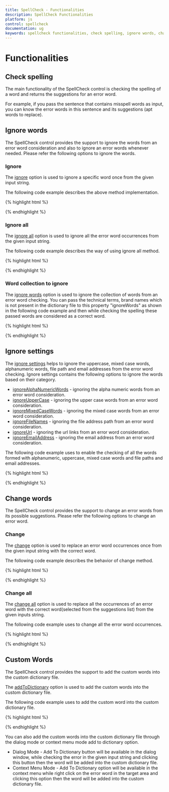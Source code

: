 ```yaml
---
title: SpellCheck - Functionalities
description: SpellCheck Functionalities
platform: js
control: spellcheck
documentation: ug
keywords: spellcheck functionalities, check spelling, ignore words, change words, change, ignore, ignore settings,
---
```

# Functionalities

## Check spelling

The main functionality of the SpellCheck control is checking the spelling of a word and returns the suggestions for an error word.

For example, if you pass the sentence that contains misspell words as input, you can know the error words in this sentence and its suggestions (apt words to replace).

## Ignore words

The SpellCheck control provides the support to ignore the words from an error word consideration and also to ignore an error words whenever needed. Please refer the following options to ignore the words.

### Ignore

The [ignore](/api/js/ejspellcheck#methods:ignore) option is used to ignore a specific word once from the given input string. 

The following code example describes the above method implementation.

{% highlight html %}

<div id="SpellCheck"></div> 
 
<script>
            var targetSentence = "The first textarea sampeel uses a dialog textarea to display the sampeel spell textarea errrors".

            $("#SpellCheck").ejSpellCheck({
                dictionarySettings: {
                    dictionaryUrl: "http://js.syncfusion.com/demos/ejservices/api/SpellCheck/CheckWords",
                    customDictionaryUrl: "http://js.syncfusion.com/demos/ejservices/api/SpellCheck/AddToDictionary"
                }
            });
            var schObj = $("#SpellCheck").data("ejSpellCheck");
            schObj.ignore("textarea",targetSentence, null);
</script>

{% endhighlight %} 

### Ignore all

The [ignore all](/api/js/ejspellcheck#methods:ignoreall) option is used to ignore all the error word occurrences from the given input string.

The following code example describes the way of using ignore all method.

{% highlight html %}

<div id="SpellCheck"></div> 
 
<script>
            var targetSentence = "The first textarea sampeel uses a dialog textarea to display the sampeel spell textarea errrors".

            $("#SpellCheck").ejSpellCheck({
                dictionarySettings: {
                    dictionaryUrl: "http://js.syncfusion.com/demos/ejservices/api/SpellCheck/CheckWords",
                    customDictionaryUrl: "http://js.syncfusion.com/demos/ejservices/api/SpellCheck/AddToDictionary"
                }
            });
            var schObj = $("#SpellCheck").data("ejSpellCheck");
            schObj.ignoreAll("textarea",targetSentence, null);
</script>

{% endhighlight %}

### Word collection to ignore

The [ignore words](/api/js/ejspellcheck#members:ignorewords) option is used to ignore the collection of words from an error word checking. You can pass the technical terms, brand names which is not present in the dictionary file to this property "ignoreWords" as shown in the following code example and then while checking the spelling these passed words are considered as a correct word.

{% highlight html %}

<div id="SpellCheck"></div>
    
<script type="text/javascript">
    $(function () {
            $("#SpellCheck").ejSpellCheck({                
                dictionarySettings: {
                    dictionaryUrl: "http://js.syncfusion.com/demos/ejservices/api/SpellCheck/CheckWords",
                    customDictionaryUrl: "http://js.syncfusion.com/demos/ejservices/api/SpellCheck/AddToDictionary"
                },
                ignoreWords:["TypeScript", "JavaScript"]
            });
        });      

</script>

{% endhighlight %}

## Ignore settings

The [ignore settings](/api/js/ejspellcheck#members:ignoresettings) helps to ignore the uppercase, mixed case words, alphanumeric words, file path and email addresses from the error word checking. Ignore settings contains the following options to ignore the words based on their category.

* [ignoreAlphaNumericWords](/api/js/ejspellcheck#members:ignoresettings-ignorealphanumericwords) - ignoring the alpha numeric words from an error word consideration.
* [ignoreUpperCase](/api/js/ejspellcheck#members:ignoresettings-ignoreuppercase) - ignoring the upper case words from an error word consideration.
* [ignoreMixedCaseWords](/api/js/ejspellcheck#members:ignoresettings-ignoremixedcasewords) - ignoring the mixed case words from an error word consideration.
* [ignoreFileNames](/api/js/ejspellcheck#members:ignoresettings-ignorefilenames) - ignoring the file address path from an error word consideration.
* [ignoreUrl](/api/js/ejspellcheck#members:ignoresettings-ignoreurl) - ignoring the url links from an error word consideration.
* [ignoreEmailAddress]((/api/js/ejspellcheck#members:ignoresettings-ignoreemailaddress)) - ignoring the email address from an error word consideration.

The following code example uses to enable the checking of all the words formed with alphanumeric, uppercase, mixed case words and file paths and email addresses.  

{% highlight html %}

<div id="SpellCheck"></div>
    
<script type="text/javascript">
    $(function () {
            $("#SpellCheck").ejSpellCheck({                
                dictionarySettings: {
                    dictionaryUrl: "http://js.syncfusion.com/demos/ejservices/api/SpellCheck/CheckWords",
                    customDictionaryUrl: "http://js.syncfusion.com/demos/ejservices/api/SpellCheck/AddToDictionary"
                },
                ignoreSettings:{
                    ignoreAlphaNumericWords:false,
                    ignoreMixedCaseWords:false,
                    ignoreUpperCase:false,
                    ignoreUrl:false,
                    ignoreEmailAddress:false,
                    ignoreFileNames:false
                }
            });
        });      

</script>

{% endhighlight %}

## Change words

The SpellCheck control provides the support to change an error words from its possible suggestions. Please refer the following options to change an error word.

### Change

The [change](/api/js/ejspellcheck#methods:change) option is used to replace an error word occurrences once from the given input string with the correct word.

The following code example describes the behavior of change method.

{% highlight html %}

<div id="SpellCheck"></div> 
 
<script>
            var targetSentence = "The first textarea sampeel uses a dialog textarea to display the sampeel spell textarea errrors".

            $("#SpellCheck").ejSpellCheck({
                dictionarySettings: {
                    dictionaryUrl: "http://js.syncfusion.com/demos/ejservices/api/SpellCheck/CheckWords",
                    customDictionaryUrl: "http://js.syncfusion.com/demos/ejservices/api/SpellCheck/AddToDictionary"
                }
            });
            var schObj = $("#SpellCheck").data("ejSpellCheck");
            schObj.change("textarea",targetSentence,"text area", null);

</script>

{% endhighlight %}

### Change all

The [change all](/api/js/ejspellcheck#methods:changeall) option is used to replace all the occurrences of an error word with the correct word(selected from the suggestions list) from the given inputs string.

The following code example uses to change all the error word occurrences.

{% highlight html %}

<div id="SpellCheck"></div> 
 
<script>
            var targetSentence = "The first textarea sampeel uses a dialog textarea to display the sampeel spell textarea errrors".

            $("#SpellCheck").ejSpellCheck({
                dictionarySettings: {
                    dictionaryUrl: "http://js.syncfusion.com/demos/ejservices/api/SpellCheck/CheckWords",
                    customDictionaryUrl: "http://js.syncfusion.com/demos/ejservices/api/SpellCheck/AddToDictionary"
                }
            });
            var schObj = $("#SpellCheck").data("ejSpellCheck");
            schObj.changeAll("textarea",targetSentence,"text area", null);

</script>

{% endhighlight %}

## Custom Words

The SpellCheck control provides the support to add the custom words into the custom dictionary file.

The [addToDictionary](/api/js/ejspellcheck#methods:addToDictionary) option is used to add the custom words into the custom dictionary file.

The following code example uses to add the custom word into the custom dictionary file.

{% highlight html %}

<div id="SpellCheck"></div> 
 
<script>
            $("#SpellCheck").ejSpellCheck({
                dictionarySettings: {
                    dictionaryUrl: "http://js.syncfusion.com/demos/ejservices/api/SpellCheck/CheckWords",
                    customDictionaryUrl: "http://js.syncfusion.com/demos/ejservices/api/SpellCheck/AddToDictionary"
                }
            });
            var schObj = $("#SpellCheck").data("ejSpellCheck");
            schObj.addToDictionary("textarea");

</script>

{% endhighlight %}

You can also add the custom words into the custom dictionary file through the dialog mode or context menu mode add to dictionary option.

* Dialog Mode - Add To Dictionary button will be available in the dialog window, while checking the error in the given input string and clicking this button then the word will be added into the custom dictionary file.
* Context Menu Mode - Add To Dictionary option will be available in the context menu while right click on the error word in the target area and clicking this option then the word will be added into the custom dictionary file.